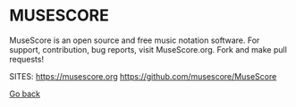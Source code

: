 # MUSESCORE
 
 MuseScore is an open source and free music notation software. 
 For support, contribution, bug reports, visit MuseScore.org. 
 Fork and make pull requests!
 
 SITES: https://musescore.org
        https://github.com/musescore/MuseScore

 [Go back](https://portable-linux-apps.github.io/apps.html)
